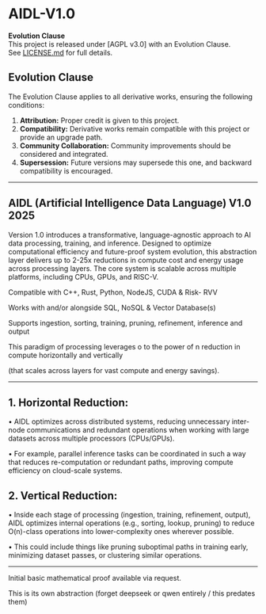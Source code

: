 # AIDL-V1.0

**Evolution Clause**  
This project is released under [AGPL v3.0] with an Evolution Clause.  
See [LICENSE.md](LICENSE.md) for full details. 

## Evolution Clause  
The Evolution Clause applies to all derivative works, ensuring the following conditions:  
1. **Attribution:** Proper credit is given to this project.  
2. **Compatibility:** Derivative works remain compatible with this project or provide an upgrade path.  
3. **Community Collaboration:** Community improvements should be considered and integrated.  
4. **Supersession:** Future versions may supersede this one, and backward compatibility is encouraged.

-- -- -- -- 

## AIDL (Artificial Intelligence Data Language) V1.0 2025
Version 1.0 introduces a transformative, language-agnostic approach to AI data processing, training, and inference. Designed to optimize computational efficiency and future-proof system evolution, this abstraction layer delivers up to 2-25x reductions in compute cost and energy usage across processing layers. The core system is scalable across multiple platforms, including CPUs, GPUs, and RISC-V.

Compatible with C++, Rust, Python, NodeJS, CUDA & Risk- RVV

Works with and/or alongside SQL, NoSQL & Vector Database(s)


Supports ingestion, sorting, training, pruning, refinement, inference and output

This paradigm of processing leverages o to the power of n reduction in compute horizontally and vertically

(that scales across layers for vast compute and energy savings).

-- -- -- -- 

## 1.	Horizontal Reduction:

•	AIDL optimizes across distributed systems, reducing unnecessary inter-node communications and redundant operations when working with large datasets across multiple processors (CPUs/GPUs).

•	For example, parallel inference tasks can be coordinated in such a way that reduces re-computation or redundant paths, improving compute efficiency on cloud-scale systems.

 ## 2.	Vertical Reduction:

 •	Inside each stage of processing (ingestion, training, refinement, output), AIDL optimizes internal operations (e.g., sorting, lookup, pruning) to reduce O(n)-class operations into lower-complexity ones wherever possible.

 •	This could include things like pruning suboptimal paths in training early, minimizing dataset passes, or clustering similar operations.

-- -- -- -- 

Initial basic mathematical proof available via request.

This is its own abstraction (forget deepseek or qwen entirely / this predates them)
